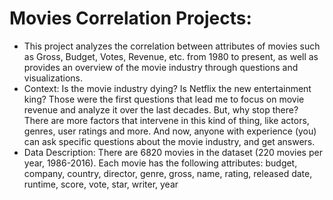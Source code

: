 # Movies Correlation Projects:
* This project analyzes the correlation between attributes of movies such as Gross, Budget, Votes, Revenue, etc. from 1980 to present, as well as provides an overview of the movie industry through questions and visualizations.
* Context: Is the movie industry dying? Is Netflix the new entertainment king? Those were the first questions that lead me to focus on movie revenue and analyze it over the last decades. But, why stop there? There are more factors that intervene in this kind of thing, like actors, genres, user ratings and more. And now, anyone with experience (you) can ask specific questions about the movie industry, and get answers.
* Data Description: There are 6820 movies in the dataset (220 movies per year, 1986-2016). Each movie has the following attributes: budget, company, country, director, genre, gross, name, rating, released date, runtime, score, vote, star, writer, year
